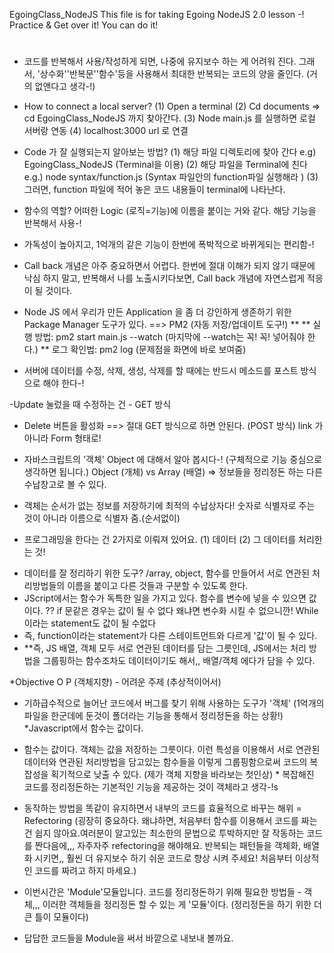 EgoingClass_NodeJS
This file is for taking Egoing NodeJS 2.0 lesson -! Practice & Get over it! You can do it!

# 
* 코드를 반복해서 사용/작성하게 되면, 나중에 유지보수 하는 게 어려워 진다. 그래서, '상수화''반복문''함수'등을 사용해서 최대한 반복되는 코드의 양을 줄인다. (거의 없앤다고 생각-!)

- How to connect a local server? 
(1) Open a terminal
(2) Cd documents => cd EgoingClass_NodeJS 까지 찾아간다.
(3) Node main.js 를 실행하면 로컬 서버랑 연동
(4) localhost:3000 url 로 연결

- Code 가 잘 실행되는지 알아보는 방법? 
(1) 해당 파일 디렉토리에 찾아 간다 e.g) EgoingClass_NodeJS (Terminal을 이용)
(2) 해당 파일을 Terminal에 친다 e.g.) node syntax/function.js (Syntax 파일안의 function파일 실행해라 )
(3) 그러면, function 파일에 적어 놓은 코드 내용들이 terminal에 나타난다. 

- 함수의 역할? 어떠한 Logic (로직=기능)에 이름을 붙이는 거와 같다. 해당 기능을 반복해서 사용-!
 * 가독성이 높아지고, 1억개의 같은 기능이 한번에 폭박적으로 바뀌게되는 편리함-!


- Call back 개념은 아주 중요하면서 어렵다. 한번에 절대 이해가 되지 않기 때문에 낙심 하지 말고, 반복해서 나를 노출시키다보면, Call back 개념에 자연스럽게 적응이 될 것이다. 

- Node JS 에서 우리가 만든 Application 을 좀 더 강인하게 생존하기 위한 Package Manager 도구가 있다. ==> PM2 (자동 저장/업데이트 도구!)
** 
** 실행 방법: pm2 start main.js --watch (마지막에 --watch는 꼭! 꼭! 넣어줘야 한다.)
** 로그 확인법: pm2 log (문제점을 화면에 바로 보여줌)

- 서버에 데이터를 수정, 삭제, 생성, 삭제를 할 때에는 반드시 메소드를 포스트 방식으로 해야 한다-!

-Update 눌렀을 때 수정하는 건 - GET 방식
- Delete 버튼을 활성화 ==> 절대 GET 방식으로 하면 안된다. (POST 방식) link 가 아니라 Form 형태로! 

* 자바스크립트의 '객체' Object 에 대해서 알아 봅시다-! (구체적으로 기능 중심으로 생각하면 됩니다.)
Object (개체) vs Array (배열) => 정보들을 정리정돈 하는 다른 수납창고로 볼 수 있다. 
- 객체는 순서가 없는 정보를 저장하기에 최적의 수납상자다! 숫자로 식별자로 주는 것이 아니라 이름으로 식별자 줌.(순서없이)

* 프로그래밍을 한다는 건 2가지로 이뤄져 있어요. (1) 데이터 (2) 그 데이터를 처리한는 것! 
- 데이터를 잘 정리하기 위한 도구? /array, object, 함수를 만들어서 서로 연관된 처리방법들의 이름을 붙이고 다른 것들과 구분할 수 있도록 한다. 
- JScript에서는 함수가 독특한 일을 가지고 있다. 함수를 변수에 넣을 수 있으면 값이다. ?? 
if 문같은 경우는 값이 될 수 없다 왜냐면 변수화 시킬 수 없으니깐! While이라는 statement도 값이 될 수없다
- 즉, function이라는 statement가 다른 스테이트먼트와 다르게 '값'이 될 수 있다.
- **즉, JS 배열, 객체 모두 서로 연관된 데이터를 담는 그릇인데, JS에서는 처리 방법을 그룹핑하는 함수조차도 데이터이기도 해서,, 배열/객체 에다가 담을 수 있다.

*Objective O P (객체지향) - 어려운 주제 (추상적이어서)
- 기하급수적으로 늘어난 코드에서 버그를 찾기 위해 사용하는 도구가 '객체' (1억개의 파일을 한군데에 둔것이 폴더라는 기능을 통해서 정리정돈을 하는 상황!) *Javascript에서 함수는 값이다.

- 함수는 값이다. 객체는 값을 저장하는 그릇이다. 이런 특성을 이용해서 서로 연관된 데이터와 연관된 처리방법을 담고있는 함수들을 이렇게 그룹핑함으로써 코드의 복잡성을 획기적으로 낮출 수 있다. (제가 객체 지향을 바라보는 첫인상) * 복잡해진 코드를 정리정돈하는 기본적인 기능을 제공하는 것이 객체라고 생각-!s

- 동작하는 방법을 똑같이 유지하면서 내부의 코드를 효율적으로 바꾸는 해위 = Refectoring (굉장히 중요하다. 왜냐하면, 처음부터 함수를 이용해서 코드를 짜는건 쉽지 않아요.여러분이 알고있는 최소한의 문법으로 투박하지만 잘 작동하는 코드를 짠다음에,,, 자주자주 refectoring을 해야해요. 반복되는 패턴들을 객체화, 배열화 시키면,, 훨씬 더 유지보수 하기 쉬운 코드로 향상 시켜 주세요! 처음부터 이상적인 코드를 짜려고 하지 마세요.)

- 이번시간은 'Module'모듈입니다. 코드를 정리정돈하기 위해 필요한 방법들 - 객체,,, 
이러한 객체들을 정리정돈 할 수 있는 게 '모듈'이다. (정리정돈을 하기 위한 더 큰 틀이 모듈이다)

- 답답한 코드들을 Module을 써서 바깥으로 내보내 볼까요.